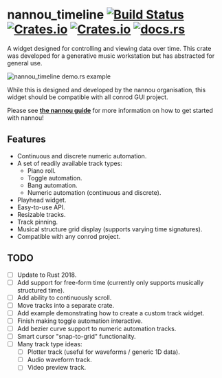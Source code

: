 # nannou_timeline [![Build Status](https://travis-ci.org/nannou-org/nannou_timeline.svg?branch=master)](https://travis-ci.org/nannou-org/nannou_timeline) [![Crates.io](https://img.shields.io/crates/v/nannou_timeline.svg)](https://crates.io/crates/nannou_timeline) [![Crates.io](https://img.shields.io/crates/l/nannou_timeline.svg)](https://github.com/nannou-org/nannou_timeline/blob/master/LICENSE-MIT) [![docs.rs](https://docs.rs/nannou_timeline/badge.svg)](https://docs.rs/nannou_timeline/)

A widget designed for controlling and viewing data over time. This crate was
developed for a generative music workstation but has abstracted for general use.

![nannou_timeline demo.rs example](https://i.imgur.com/IGnzfKy.png)

While this is designed and developed by the nannou organisation, this widget
should be compatible with all conrod GUI project.

Please see [**the nannou guide**](https://guide.nannou.cc) for more information
on how to get started with nannou!

## Features

- Continuous and discrete numeric automation.
- A set of readily available track types:
    - Piano roll.
    - Toggle automation.
    - Bang automation.
    - Numeric automation (continuous and discrete).
- Playhead widget.
- Easy-to-use API.
- Resizable tracks.
- Track pinning.
- Musical structure grid display (supports varying time signatures).
- Compatible with any conrod project.

## TODO

- [ ] Update to Rust 2018.
- [ ] Add support for free-form time (currently only supports musically
      structured time).
- [ ] Add ability to continuously scroll.
- [ ] Move tracks into a separate crate.
- [ ] Add example demonstrating how to create a custom track widget.
- [ ] Finish making toggle automation interactive.
- [ ] Add bezier curve support to numeric automation tracks.
- [ ] Smart cursor "snap-to-grid" functionality.
- [ ] Many track type ideas:
    - [ ] Plotter track (useful for waveforms / generic 1D data).
    - [ ] Audio waveform track.
    - [ ] Video preview track.
